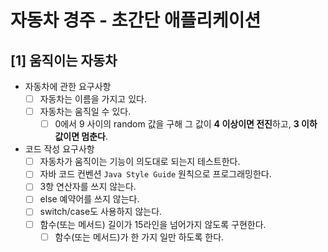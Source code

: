 # 자동차 경주 - 초간단 애플리케이션

## [1] 움직이는 자동차

- 자동차에 관한 요구사항
  - [ ] 자동차는 이름을 가지고 있다.
  - [ ] 자동차는 움직일 수 있다.
    - [ ] 0에서 9 사이의 random 값을 구해 그 값이 **4 이상이면 전진**하고, **3 이하 값이면 멈춘다**.
- 코드 작성 요구사항
  - [ ] 자동차가 움직이는 기능이 의도대로 되는지 테스트한다.
  - [ ] 자바 코드 컨벤션 `Java Style Guide` 원칙으로 프로그래밍한다.
  - [ ] 3항 연산자를 쓰지 않는다.
  - [ ] else 예약어를 쓰지 않는다.
  - [ ] switch/case도 사용하지 않는다.
  - [ ] 함수(또는 메서드) 길이가 15라인을 넘어가지 않도록 구현한다.
    - [ ] 함수(또는 메서드)가 한 가지 일만 하도록 한다. 
